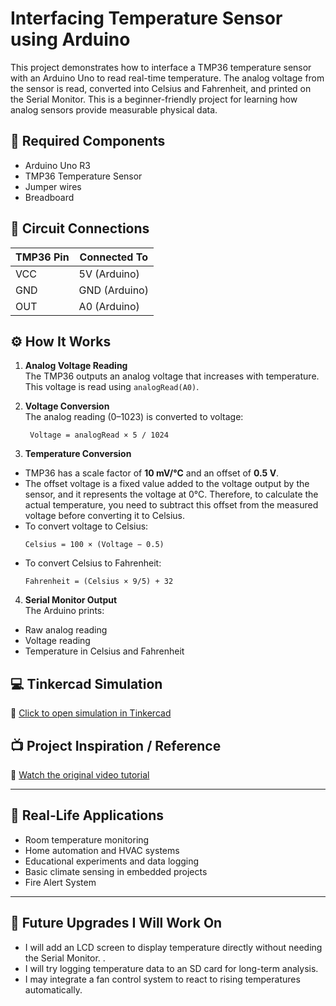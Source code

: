 # Interfacing Temperature Sensor using Arduino

This project demonstrates how to interface a TMP36 temperature sensor with an Arduino Uno to read real-time temperature. The analog voltage from the sensor is read, converted into Celsius and Fahrenheit, and printed on the Serial Monitor. This is a beginner-friendly project for learning how analog sensors provide measurable physical data.

## 🧰 Required Components

- Arduino Uno R3  
- TMP36 Temperature Sensor  
- Jumper wires  
- Breadboard  

## 🔌 Circuit Connections

| TMP36 Pin | Connected To     |
|-----------|------------------|
| VCC       | 5V (Arduino)     |
| GND       | GND (Arduino)    |
| OUT       | A0 (Arduino)     |

## ⚙️ How It Works

1. **Analog Voltage Reading**  
   The TMP36 outputs an analog voltage that increases with temperature. This voltage is read using `analogRead(A0)`.

3. **Voltage Conversion**  
   The analog reading (0–1023) is converted to voltage:
   
   ```
    Voltage = analogRead × 5 / 1024
   ```
5. **Temperature Conversion**  
- TMP36 has a scale factor of **10 mV/°C** and an offset of **0.5 V**.
- The offset voltage is a fixed value added to the voltage output by the sensor, and it represents the voltage at 0°C. Therefore, to calculate the actual temperature, you need to subtract this offset from the measured voltage before converting it to Celsius.   
- To convert voltage to Celsius:
  ```
  Celsius = 100 × (Voltage − 0.5)
  ```
- To convert Celsius to Fahrenheit:
  ```
  Fahrenheit = (Celsius × 9/5) + 32
  ```

4. **Serial Monitor Output**  
The Arduino prints:
- Raw analog reading  
- Voltage reading  
- Temperature in Celsius and Fahrenheit  

## 💻 Tinkercad Simulation

🔗 [Click to open simulation in Tinkercad](https://www.tinkercad.com/things/034nbj4cssd-interfacingtemperature-sensor-using-arduino)

## 📺 Project Inspiration / Reference

🎥 [Watch the original video tutorial](https://youtu.be/Lk_oFu-3aw4?si=E0jiF9rHVmNAXMA5)

---

## 🧭 Real-Life Applications

- Room temperature monitoring  
- Home automation and HVAC systems  
- Educational experiments and data logging  
- Basic climate sensing in embedded projects
- Fire Alert System

---

## 🔧 Future Upgrades I Will Work On

- I will add an LCD screen to display temperature directly without needing the Serial Monitor.  .  
- I will try logging temperature data to an SD card for long-term analysis.  
- I may integrate a fan control system to react to rising temperatures automatically.
